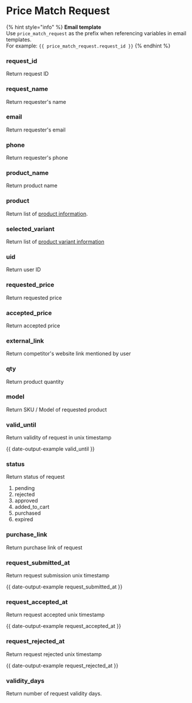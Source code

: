 # Price Match Request

{% hint style="info" %}
**Email template**\
Use `price_match_request` as the prefix when referencing variables in email templates.\
For example: `{{ price_match_request.request_id }}`
{% endhint %}

### **request\_id**

Return request ID



### request\_name

Return requester's name



### email

Return requester's email



### phone

Return requester's phone



### product\_name

Return product name



### product

Return list of [product information](liquid/variables/products.md).

&#x20;

### selected\_variant

Return list of [product variant information](liquid/variables/products/product-variant.md)



### uid

Return user ID



### requested\_price

Return requested price



### accepted\_price

Return accepted price



### external\_link

Return competitor's website link mentioned by user



### qty

Return product quantity



### model

Return SKU / Model of requested product



### valid\_until

Return validity of request in unix timestamp

{{ date-output-example valid_until }}



### status

Return status of request

1. pending
2. rejected
3. approved
4. added\_to\_cart
5. purchased
6. expired



### purchase\_link

Return purchase link of request



### request\_submitted\_at

Return request submission unix timestamp

{{ date-output-example request_submitted_at }}



### request\_accepted\_at

Return request accepted unix timestamp

{{ date-output-example request_accepted_at }}



### request\_rejected\_at

Return request rejected unix timestamp

{{ date-output-example request_rejected_at }}



### validity\_days

Return number of request validity days.

